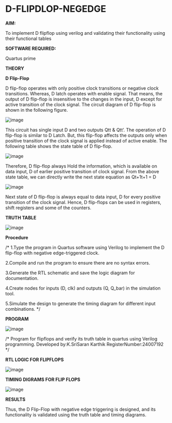 # D-FLIPDLOP-NEGEDGE

**AIM:**

To implement  D flipflop using verilog and validating their functionality using their functional tables

**SOFTWARE REQUIRED:**

Quartus prime

**THEORY**

**D Flip-Flop**

D flip-flop operates with only positive clock transitions or negative clock transitions. Whereas, D latch operates with enable signal. That means, the output of D flip-flop is insensitive to the changes in the input, D except for active transition of the clock signal. The circuit diagram of D flip-flop is shown in the following figure.

![image](https://github.com/naavaneetha/D-FLIPDLOP-NEGEDGE/assets/154305477/48c81fe8-bc3f-40e7-95e2-519fc155ad51)

This circuit has single input D and two outputs Qtt & Qtt’. The operation of D flip-flop is similar to D Latch. But, this flip-flop affects the outputs only when positive transition of the clock signal is applied instead of active enable. The following table shows the state table of D flip-flop.

![image](https://github.com/naavaneetha/D-FLIPDLOP-NEGEDGE/assets/154305477/e5f3fda7-68ec-4a3a-a0a4-cf6f9cc4ab55)

Therefore, D flip-flop always Hold the information, which is available on data input, D of earlier positive transition of clock signal. From the above state table, we can directly write the next state equation as Qt+1t+1 = D

![image](https://github.com/naavaneetha/D-FLIPDLOP-NEGEDGE/assets/154305477/8592c0d8-2917-4142-91b9-d6c30dd891d2)

Next state of D flip-flop is always equal to data input, D for every positive transition of the clock signal. Hence, D flip-flops can be used in registers, shift registers and some of the counters.

**TRUTH TABLE**

![image](https://github.com/user-attachments/assets/e24deda2-6384-4885-8e3f-0e850763cc09)

**Procedure**

/* 1.Type the program in Quartus software using Verilog to implement the D flip-flop with negative edge-triggered clock.

2.Compile and run the program to ensure there are no syntax errors.

3.Generate the RTL schematic and save the logic diagram for documentation.

4.Create nodes for inputs (D, clk) and outputs (Q, Q_bar) in the simulation tool.

5.Simulate the design to generate the timing diagram for different input combinations.
 */

**PROGRAM**

![image](https://github.com/user-attachments/assets/837c45e2-bf8d-41c6-8666-f7f08a663085)

/* Program for flipflops and verify its truth table in quartus using Verilog programming. Developed by:K.SriSaran Karthik RegisterNumber:24007192
*/

**RTL LOGIC FOR FLIPFLOPS**

![image](https://github.com/user-attachments/assets/fd58c033-bc43-44a1-96ea-191cacf7b974)


**TIMING DIGRAMS FOR FLIP FLOPS**

![image](https://github.com/user-attachments/assets/83144fc2-f269-4811-8775-f2cde6b8520c)

**RESULTS**

Thus, the D Flip-Flop with negative edge triggering is designed, and its functionality is validated using the truth table and timing diagrams.
